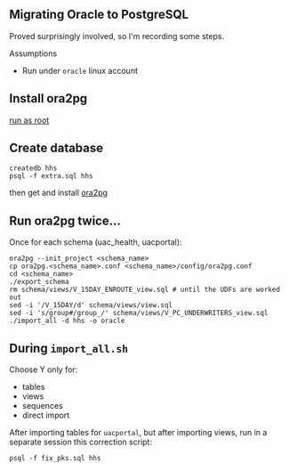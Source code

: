 Migrating Oracle to PostgreSQL
------------------------------

Proved surprisingly involved, so I'm recording some steps.

Assumptions

- Run under `oracle` linux account

Install ora2pg
--------------

[run as root](pg_install_history.sh)

Create database
---------------

    createdb hhs
    psql -f extra.sql hhs

then get and install [ora2pg](http://ora2pg.darold.net/)

Run ora2pg twice...
-------------------

Once for each schema (uac_health, uacportal):

    ora2pg --init_project <schema_name>
    cp ora2pg.<schema_name>.conf <schema_name>/config/ora2pg.conf
    cd <schema_name>
    ./export_schema
    rm schema/views/V_15DAY_ENROUTE_view.sql # until the UDFs are worked out
    sed -i '/V_15DAY/d' schema/views/view.sql
    sed -i 's/group#/group_/' schema/views/V_PC_UNDERWRITERS_view.sql
    ./import_all -d hhs -o oracle

During `import_all.sh`
----------------------

Choose Y only for:

- tables
- views
- sequences
- direct import

After importing tables for `uacportal`, but after importing views,
run in a separate session this correction script:

    psql -f fix_pks.sql hhs

